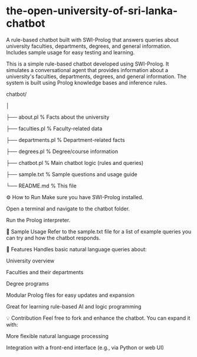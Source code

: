 # the-open-university-of-sri-lanka-chatbot
A rule-based chatbot built with SWI-Prolog that answers queries about university faculties, departments, degrees, and general information. Includes sample usage for easy testing and learning.

This is a simple rule-based chatbot developed using SWI-Prolog. It simulates a conversational agent that provides information about a university's faculties, departments, degrees, and general information. The system is built using Prolog knowledge bases and inference rules.

chatbot/

│

├── about.pl          % Facts about the university

├── faculties.pl      % Faculty-related data

├── departments.pl    % Department-related facts

├── degrees.pl        % Degree/course information

├── chatbot.pl          % Main chatbot logic (rules and queries)

├── sample.txt        % Sample questions and usage guide

└── README.md         % This file

⚙️ How to Run
Make sure you have SWI-Prolog installed.

Open a terminal and navigate to the chatbot folder.

Run the Prolog interpreter.

📝 Sample Usage
Refer to the sample.txt file for a list of example queries you can try and how the chatbot responds.

📌 Features
Handles basic natural language queries about:

University overview

Faculties and their departments

Degree programs

Modular Prolog files for easy updates and expansion

Great for learning rule-based AI and logic programming

💡 Contribution
Feel free to fork and enhance the chatbot. You can expand it with:

More flexible natural language processing

Integration with a front-end interface (e.g., via Python or web UI)
